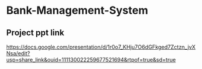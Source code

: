 # Bank-Management-System

## Project ppt link

  https://docs.google.com/presentation/d/1r0o7_KHju7O6dGFkged7Zctzn_jvXNsa/edit?usp=share_link&ouid=111130022259677521694&rtpof=true&sd=true
